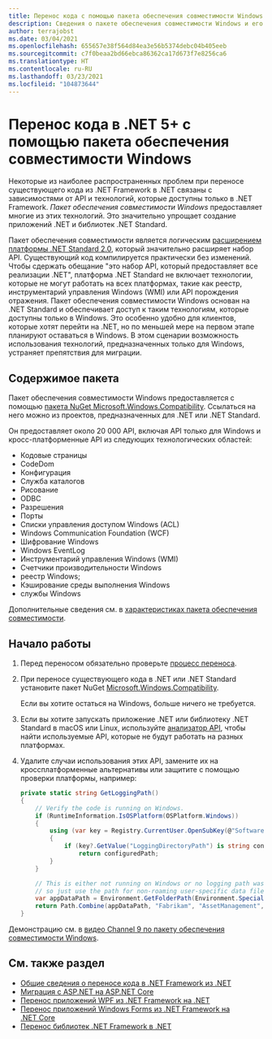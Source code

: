 ```yaml
---
title: Перенос кода с помощью пакета обеспечения совместимости Windows
description: Сведения о пакете обеспечения совместимости Windows и его использовании для переноса существующего кода .NET Framework на .NET 5 и .NET Core 3.1.
author: terrajobst
ms.date: 03/04/2021
ms.openlocfilehash: 655657e38f564d84ea3e56b5374debc04b405eeb
ms.sourcegitcommit: c7f0beaa2bd66ebca86362ca17d673f7e8256ca6
ms.translationtype: HT
ms.contentlocale: ru-RU
ms.lasthandoff: 03/23/2021
ms.locfileid: "104873644"
---
```

# <a name="use-the-windows-compatibility-pack-to-port-code-to-net-5"></a>Перенос кода в .NET 5+ с помощью пакета обеспечения совместимости Windows

Некоторые из наиболее распространенных проблем при переносе существующего кода из .NET Framework в .NET связаны с зависимостями от API и технологий, которые доступны только в .NET Framework. *Пакет обеспечения совместимости Windows* предоставляет многие из этих технологий. Это значительно упрощает создание приложений .NET и библиотек .NET Standard.

Пакет обеспечения совместимости является логическим [расширением платформы .NET Standard 2.0](../whats-new/dotnet-core-2-0.md#api-changes-and-library-support), который значительно расширяет набор API. Существующий код компилируется практически без изменений. Чтобы сдержать обещание "это набор API, который предоставляет все реализации .NET", платформа .NET Standard не включает технологии, которые не могут работать на всех платформах, такие как реестр, инструментарий управления Windows (WMI) или API порождения отражения. Пакет обеспечения совместимости Windows основан на .NET Standard и обеспечивает доступ к таким технологиям, которые доступны только в Windows. Это особенно удобно для клиентов, которые хотят перейти на .NET, но по меньшей мере на первом этапе планируют оставаться в Windows. В этом сценарии возможность использования технологий, предназначенных только для Windows, устраняет препятствия для миграции.

## <a name="package-contents"></a>Содержимое пакета

Пакет обеспечения совместимости Windows предоставляется с помощью [пакета NuGet Microsoft.Windows.Compatibility](https://www.nuget.org/packages/Microsoft.Windows.Compatibility). Ссылаться на него можно из проектов, предназначенных для .NET или .NET Standard.

Он предоставляет около 20 000 API, включая API только для Windows и кросс-платформенные API из следующих технологических областей:

- Кодовые страницы
- CodeDom
- Конфигурация
- Служба каталогов
- Рисование
- ODBC
- Разрешения
- Порты
- Списки управления доступом Windows (ACL)
- Windows Communication Foundation (WCF)
- Шифрование Windows
- Windows EventLog
- Инструментарий управления Windows (WMI)
- Счетчики производительности Windows
- реестр Windows;
- Кэширование среды выполнения Windows
- службы Windows

Дополнительные сведения см. в [характеристиках пакета обеспечения совместимости](https://github.com/dotnet/designs/blob/main/accepted/2018/compat-pack/compat-pack.md).

## <a name="get-started"></a>Начало работы

1. Перед переносом обязательно проверьте [процесс переноса](index.md).

2. При переносе существующего кода в .NET или .NET Standard установите пакет NuGet [Microsoft.Windows.Compatibility](https://www.nuget.org/packages/Microsoft.Windows.Compatibility).

   Если вы хотите остаться на Windows, больше ничего не требуется.

3. Если вы хотите запускать приложение .NET или библиотеку .NET Standard в macOS или Linux, используйте [анализатор API](../../standard/analyzers/api-analyzer.md), чтобы найти используемые API, которые не будут работать на разных платформах.

4. Удалите случаи использования этих API, замените их на кроссплатформенные альтернативы или защитите с помощью проверки платформы, например:

    ```csharp
    private static string GetLoggingPath()
    {
        // Verify the code is running on Windows.
        if (RuntimeInformation.IsOSPlatform(OSPlatform.Windows))
        {
            using (var key = Registry.CurrentUser.OpenSubKey(@"Software\Fabrikam\AssetManagement"))
            {
                if (key?.GetValue("LoggingDirectoryPath") is string configuredPath)
                    return configuredPath;
            }
        }

        // This is either not running on Windows or no logging path was configured,
        // so just use the path for non-roaming user-specific data files.
        var appDataPath = Environment.GetFolderPath(Environment.SpecialFolder.LocalApplicationData);
        return Path.Combine(appDataPath, "Fabrikam", "AssetManagement", "Logging");
    }
    ```

Демонстрацию см. в [видео Channel 9 по пакету обеспечения совместимости Windows](https://channel9.msdn.com/Events/Connect/2017/T123).

## <a name="see-also"></a>См. также раздел

- [Общие сведения о переносе кода в .NET Framework из .NET](index.md)
- [Миграция с ASP.NET на ASP.NET Core](/aspnet/core/migration/proper-to-2x)
- [Перенос приложений WPF из .NET Framework на .NET](/dotnet/desktop/wpf/migration/convert-project-from-net-framework?view=netdesktop-5.0&preserve-view=true)
- [Перенос приложений Windows Forms из .NET Framework на .NET Core](/dotnet/desktop/winforms/migration/?view=netdesktop-5.0&preserve-view=true)
- [Перенос библиотек .NET Framework в .NET](libraries.md)
